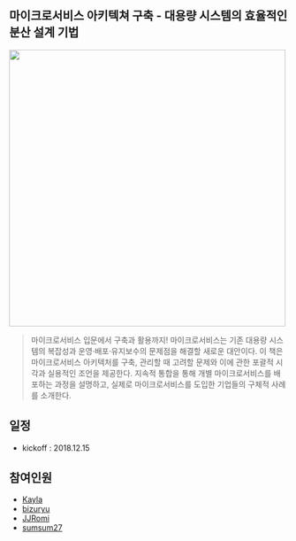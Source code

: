 ## 마이크로서비스 아키텍쳐 구축 - 대용량 시스템의 효율적인 분산 설계 기법  

<a href="http://www.kyobobook.co.kr/product/detailViewKor.laf?mallGb=KOR&ejkGb=KOR&linkClass=330131&barcode=9788968483417&orderClick=" target="_blank"><img src="http://image.aladin.co.kr/product/10339/77/letslook/8968483418_f.jpg" width="500px"></a>    

> 마이크로서비스 입문에서 구축과 활용까지! 마이크로서비스는 기존 대용량 시스템의 복잡성과 운영·배포·유지보수의 문제점을 해결할 새로운 대안이다. 이 책은 마이크로서비스 아키텍처를 구축, 관리할 때 고려할 문제와 이에 관한 포괄적 시각과 실용적인 조언을 제공한다. 지속적 통합을 통해 개별 마이크로서비스를 배포하는 과정을 설명하고, 실제로 마이크로서비스를 도입한 기업들의 구체적 사례를 소개한다.  

## 일정  
- kickoff : 2018.12.15  

## 참여인원    
- [Kayla](https://github.com/kaylais)  
- [bizuryu](https://github.com/bizuryu)  
- [JJRomi](https://github.com/JJRomi)  
- [sumsum27](https://github.com/sumsum27)  
